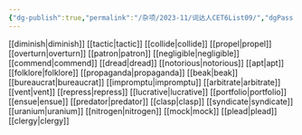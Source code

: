 ```yaml
---
{"dg-publish":true,"permalink":"/杂项/2023-11/词达人CET6List09/","dgPassFrontmatter":true}
---
```


[[diminish\|diminish]]
[[tactic\|tactic]]
[[collide\|collide]]
[[propel\|propel]]
[[overturn\|overturn]]
[[patron\|patron]]
[[negligible\|negligible]]
[[commend\|commend]]
[[dread\|dread]]
[[notorious\|notorious]]
[[apt\|apt]]
[[folklore\|folklore]]
[[propaganda\|propaganda]]
[[beak\|beak]]
[[bureaucrat\|bureaucrat]]
[[impromptu\|impromptu]]
[[arbitrate\|arbitrate]]
[[vent\|vent]]
[[repress\|repress]]
[[lucrative\|lucrative]]
[[portfolio\|portfolio]]
[[ensue\|ensue]]
[[predator\|predator]]
[[clasp\|clasp]]
[[syndicate\|syndicate]]
[[uranium\|uranium]]
[[nitrogen\|nitrogen]]
[[mock\|mock]]
[[plead\|plead]]
[[clergy\|clergy]]